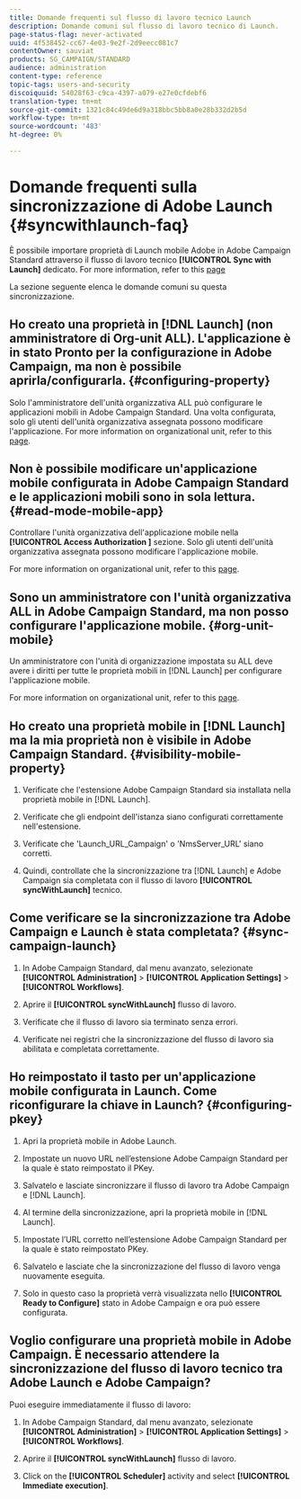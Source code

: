 ```yaml
---
title: Domande frequenti sul flusso di lavoro tecnico Launch
description: Domande comuni sul flusso di lavoro tecnico di Launch.
page-status-flag: never-activated
uuid: 4f538452-cc67-4e03-9e2f-2d9eecc081c7
contentOwner: sauviat
products: SG_CAMPAIGN/STANDARD
audience: administration
content-type: reference
topic-tags: users-and-security
discoiquuid: 54028f63-c9ca-4397-a079-e27e0cfdebf6
translation-type: tm+mt
source-git-commit: 1321c84c49de6d9a318bbc5bb8a0e28b332d2b5d
workflow-type: tm+mt
source-wordcount: '483'
ht-degree: 0%

---
```



# Domande frequenti sulla sincronizzazione di Adobe Launch {#syncwithlaunch-faq}

È possibile importare  proprietà di Launch mobile Adobe in  Adobe Campaign Standard attraverso il flusso di lavoro tecnico **[!UICONTROL Sync with Launch]** dedicato. For more information, refer to this [page](../../administration/using/technical-workflows.md)

La sezione seguente elenca le domande comuni su questa sincronizzazione.

## Ho creato una proprietà in [!DNL Launch] (non amministratore di Org-unit ALL). L&#39;applicazione è in stato Pronto per la configurazione in  Adobe Campaign, ma non è possibile aprirla/configurarla. {#configuring-property}

Solo l&#39;amministratore dell&#39;unità organizzativa ALL può configurare le applicazioni mobili in  Adobe Campaign Standard. Una volta configurata, solo gli utenti dell&#39;unità organizzativa assegnata possono modificare l&#39;applicazione. For more information on organizational unit, refer to this [page](../../administration/using/organizational-units.md).

## Non è possibile modificare un&#39;applicazione mobile configurata in  Adobe Campaign Standard e le applicazioni mobili sono in sola lettura. {#read-mode-mobile-app}

Controllare l&#39;unità organizzativa dell&#39;applicazione mobile nella **[!UICONTROL Access Authorization ]** sezione. Solo gli utenti dell&#39;unità organizzativa assegnata possono modificare l&#39;applicazione mobile.

For more information on organizational unit, refer to this [page](../../administration/using/organizational-units.md).

## Sono un amministratore con l&#39;unità organizzativa ALL in  Adobe Campaign Standard, ma non posso configurare l&#39;applicazione mobile. {#org-unit-mobile}

Un amministratore con l&#39;unità di organizzazione impostata su ALL deve avere i diritti per tutte le proprietà mobili in [!DNL Launch] per configurare l&#39;applicazione mobile.

For more information on organizational unit, refer to this [page](../../administration/using/organizational-units.md).

## Ho creato una proprietà mobile in [!DNL Launch] ma la mia proprietà non è visibile in  Adobe Campaign Standard. {#visibility-mobile-property}

1. Verificate che l&#39;estensione Adobe Campaign Standard  sia installata nella proprietà mobile in [!DNL Launch].

1. Verificate che gli endpoint dell&#39;istanza siano configurati correttamente nell&#39;estensione.

1. Verificate che &#39;Launch_URL_Campaign&#39; o &#39;NmsServer_URL&#39; siano corretti.

1. Quindi, controllate che la sincronizzazione tra [!DNL Launch] e  Adobe Campaign sia completata con il flusso di lavoro **[!UICONTROL syncWithLaunch]** tecnico.

## Come verificare se la sincronizzazione tra  Adobe Campaign e Launch è stata completata? {#sync-campaign-launch}

1. In  Adobe Campaign Standard, dal menu avanzato, selezionate **[!UICONTROL Administration]** > **[!UICONTROL Application Settings]** > **[!UICONTROL Workflows]**.

1. Aprire il **[!UICONTROL syncWithLaunch]** flusso di lavoro.

1. Verificate che il flusso di lavoro sia terminato senza errori.

1. Verificate nei registri che la sincronizzazione del flusso di lavoro sia abilitata e completata correttamente.

## Ho reimpostato il tasto per un&#39;applicazione mobile configurata in Launch. Come riconfigurare la chiave in Launch? {#configuring-pkey}

1. Apri la proprietà mobile in  Adobe Launch.

1. Impostate un nuovo URL nell’estensione Adobe Campaign Standard  per la quale è stato reimpostato il PKey.

1. Salvatelo e lasciate sincronizzare il flusso di lavoro tra  Adobe Campaign e [!DNL Launch].

1. Al termine della sincronizzazione, apri la proprietà mobile in [!DNL Launch].

1. Impostate l’URL corretto nell’estensione Adobe Campaign Standard  per la quale è stato reimpostato PKey.

1. Salvatelo e lasciate che la sincronizzazione del flusso di lavoro venga nuovamente eseguita.

1. Solo in questo caso la proprietà verrà visualizzata nello **[!UICONTROL Ready to Configure]** stato in  Adobe Campaign e ora può essere configurata.

## Voglio configurare una proprietà mobile in  Adobe Campaign. È necessario attendere la sincronizzazione del flusso di lavoro tecnico tra  Adobe Launch e  Adobe Campaign?

Puoi eseguire immediatamente il flusso di lavoro:

1. In  Adobe Campaign Standard, dal menu avanzato, selezionate **[!UICONTROL Administration]** > **[!UICONTROL Application Settings]** > **[!UICONTROL Workflows]**.

1. Aprire il **[!UICONTROL syncWithLaunch]** flusso di lavoro.

1. Click on the **[!UICONTROL Scheduler]** activity and select **[!UICONTROL Immediate execution]**.
